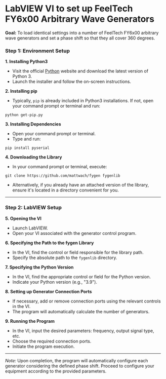 # LabVIEW VI to set up FeelTech FY6x00 Arbitrary Wave Generators

**Goal:** To load identical settings into a number of FeelTech FY6x00 arbitrary wave generators and set a phase shift so that they all cover 360 degrees.

### Step 1: Environment Setup

**1. Installing Python3**
   
- Visit the official [Python](https://www.python.org/downloads/) website and download the latest version of Python 3.
- Launch the installer and follow the on-screen instructions.

**2. Installing pip**
   
- Typically, `pip` is already included in Python3 installations. If not, open your command prompt or terminal and run:
``` 
python get-pip.py
```

**3. Installing Dependencies**
   
- Open your command prompt or terminal.
- Type and run:
```
pip install pyserial
```

**4. Downloading the Library**
   
- In your command prompt or terminal, execute:
```
git clone https://github.com/mattwach/fygen fygenlib
```
- Alternatively, if you already have an attached version of the library, ensure it's located in a directory convenient for you.

---

### Step 2: LabVIEW Setup

**5. Opening the VI**
   
- Launch LabVIEW.
- Open your VI associated with the generator control program.

**6. Specifying the Path to the fygen Library**
   
- In the VI, find the control or field responsible for the library path.
- Specify the absolute path to the `fygenlib` directory.

**7. Specifying the Python Version**
   
- In the VI, find the appropriate control or field for the Python version.
- Indicate your Python version (e.g., "3.9").

**8. Setting up Generator Connection Ports**
   
- If necessary, add or remove connection ports using the relevant controls in the VI.
- The program will automatically calculate the number of generators.

**9. Running the Program**
   
- In the VI, input the desired parameters: frequency, output signal type, etc.
- Choose the required connection ports.
- Initiate the program execution.

---

*Note:* Upon completion, the program will automatically configure each generator considering the defined phase shift. Proceed to configure your equipment according to the provided parameters.
